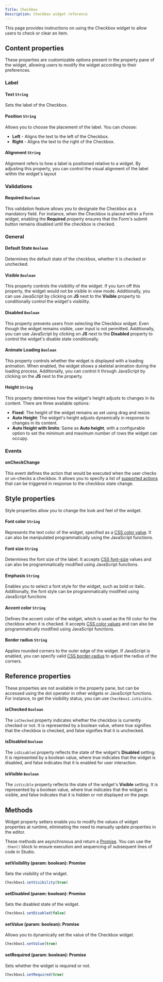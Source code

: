 ```yaml
---
Title: Checkbox
Description: Checkbox widget reference
---
```


<!--
README

For guidance on how to write documenation, see https://dev.stage.spread.ai/docs/contributor/guide.html. Contact Documentation when this document is ready for review.
-->

This page provides instructions on using the Checkbox widget to allow users to check or clear an item.

## Content properties

These properties are customizable options present in the property pane of the widget, allowing users to modify the widget according to their preferences.

### Label

#### Text `String`

 Sets the label of the Checkbox.

#### Position `String`

 Allows you to choose the placement of the label. You can choose:

* **Left** - Aligns the text to the left of the Checkbox.
* **Right** - Aligns the text to the right of the Checkbox.

#### Alignment `String`

Alignment refers to how a label is positioned relative to a widget. By adjusting this property, you can control the visual alignment of the label within the widget's layout

### Validations

#### Required `Boolean`

This validation feature allows you to designate the Checkbox as a mandatory field. For instance, when the Checkbox is placed within a Form widget, enabling the **Required** property ensures that the Form's submit button remains disabled until the checkbox is checked.

### General

#### Default State `Boolean`

Determines the default state of the checkbox, whether it is checked or unchecked.

#### Visible `Boolean`

This property controls the visibility of the widget. If you turn off this property, the widget would not be visible in view mode. Additionally, you can use JavaScript by clicking on **JS** next to the **Visible** property to conditionally control the widget's visibility.

#### Disabled `Boolean`

This property prevents users from selecting the Checkbox widget. Even though the widget remains visible, user input is not permitted. Additionally, you can use JavaScript by clicking on **JS** next to the **Disabled** property to control the widget's disable state conditionally.

#### Animate Loading `Boolean`

This property controls whether the widget is displayed with a loading animation. When enabled, the widget shows a skeletal animation during the loading process. Additionally, you can control it through JavaScript by clicking on the **JS** next to the property.

#### Height `String`

This property determines how the widget's height adjusts to changes in its content. There are three available options:

* **Fixed**: The height of the widget remains as set using drag and resize.
* **Auto Height**: The widget's height adjusts dynamically in response to changes in its content.
* **Auto Height with limits**: Same as **Auto height**, with a configurable option to set the minimum and maximum number of rows the widget can occupy.

### Events

#### onCheckChange

This event defines the action that would be executed when the user checks or un-checks a checkbox. It allows you to specify a list of [supported actions](../../reference/framework/global-functions.md) that can be triggered in response to the checkbox state change.

## Style properties

Style properties allow you to change the look and feel of the widget.

#### Font color `String`

Represents the text color of the widget, specified as a [CSS color value](https://developer.mozilla.org/en-US/docs/Web/CSS/color).  It can also be manipulated programmatically using the JavaScript functions.

#### Font size `String`

Determines the font size of the label. It accepts [CSS font-size](https://developer.mozilla.org/en-US/docs/Web/CSS/font-size) values and can also be programmatically modified using JavaScript functions.

#### Emphasis `String`

Enables you to select a font style for the widget, such as bold or italic. Additionally, the font style can be programmatically modified using JavaScript functions

#### Accent color `String`

Defines the accent color of the widget, which is used as the fill color for the checkbox when it is checked. It accepts [CSS color values](https://developer.mozilla.org/en-US/docs/Web/CSS/color) and can also be programmatically modified using JavaScript functions.

#### Border radius `String`

Applies rounded corners to the outer edge of the widget. If JavaScript is enabled, you can specify valid [CSS border-radius](https://developer.mozilla.org/en-US/docs/Web/CSS/border-radius) to adjust the radius of the corners.

## Reference properties

These properties are not available in the property pane, but can be accessed using the dot operator in other widgets or JavaScript functions. For instance, to get the visibility status, you can use `Checkbox1.isVisible`.

#### isChecked `Boolean`

The `isChecked` property indicates whether the checkbox is currently checked or not. It is represented by a boolean value, where true signifies that the checkbox is checked, and false signifies that it is unchecked.

#### isDisabled `Boolean`

The `isDisabled` property reflects the state of the widget's **Disabled** setting. It is represented by a boolean value, where true indicates that the widget is disabled, and false indicates that it is enabled for user interaction.

#### isVisible `Boolean`

The `isVisible` property reflects the state of the widget's **Visible** setting. It is represented by a boolean value, where true indicates that the widget is visible, and false indicates that it is hidden or not displayed on the page.

## Methods

Widget property setters enable you to modify the values of widget properties at runtime, eliminating the need to manually update properties in the editor.

These methods are asynchronous and return a [Promise](../../writing-code-in-studio/using-js-promises.md). You can use the `.then()` block to ensure execution and sequencing of subsequent lines of code in Studio.

#### setVisibility (param: boolean): Promise

Sets the visibility of the widget.

```js
Checkbox1.setVisibility(true)
```

#### setDisabled (param: boolean): Promise

Sets the disabled state of the widget.

```js
Checkbox1.setDisabled(false)
```

#### setValue (param: boolean): Promise

Allows you to dynamically set the value of the Checkbox widget.

```js
Checkbox1.setValue(true)
```

#### setRequired (param: boolean): Promise

Sets whether the widget is required or not.

```js
Checkbox1.setRequired(true)
```
